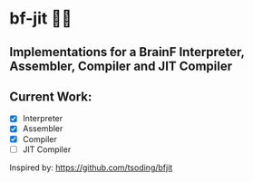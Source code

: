 # bf-jit 🧠💥
## Implementations for a BrainF Interpreter, Assembler, Compiler and JIT Compiler

## Current Work:
- [x] Interpreter
- [x] Assembler
- [X] Compiler
- [ ] JIT Compiler

Inspired by: https://github.com/tsoding/bfjit
